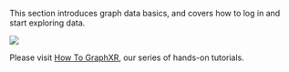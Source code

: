 This section introduces graph data basics, and covers how to log in and start exploring data.

![](https://kineviz.atlassian.net/wiki/download/attachments/1719533624/01_00_01_GettingStartedIntro.png?api=v2)

Please visit [How To GraphXR](https://kineviz.atlassian.net/wiki/spaces/TES/pages/820445303/How+To+GraphXR), our series of hands-on tutorials.